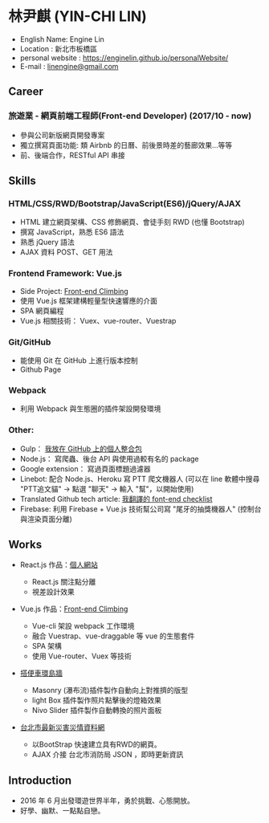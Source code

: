 # 林尹麒 (YIN-CHI LIN)

* English Name: Engine Lin
* Location : 新北市板橋區
* personal website : https://enginelin.github.io/personalWebsite/
* E-mail : linengine@gmail.com

## Career

### 旅遊業 - 網頁前端工程師(Front-end Developer) (2017/10 - now)

* 參與公司新版網頁開發專案
* 獨立撰寫頁面功能: 類 Airbnb 的日曆、前後景時差的藝廊效果...等等
* 前、後端合作，RESTful API 串接

## Skills

### HTML/CSS/RWD/Bootstrap/JavaScript(ES6)/jQuery/AJAX

* HTML 建立網頁架構、CSS 修飾網頁、會徒手刻 RWD (也懂 Bootstrap)
* 撰寫 JavaScript，熟悉 ES6 語法
* 熟悉 jQuery 語法
* AJAX 資料 POST、GET 用法

### Frontend Framework: Vue.js

* Side Project: <a href="https://enginelin.github.io/front-end-climbing/" target="_blank">Front-end Climbing</a>
* 使用 Vue.js 框架建構輕量型快速響應的介面
* SPA 網頁編程
* Vue.js 相關技術： Vuex、vue-router、Vuestrap

### Git/GitHub

* 能使用 Git 在 GitHub 上進行版本控制
* Github Page

### Webpack

* 利用 Webpack 與生態圈的插件架設開發環境

### Other:

* Gulp： <a href="https://github.com/EngineLin/Gulp-develop-env-source" target="_blank">我放在 GitHub 上的個人整合包</a>
* Node.js： 寫爬蟲、後台 API 與使用過較有名的 package
* Google extension： 寫過頁面標題過濾器
* Linebot: 配合 Node.js、Heroku 寫 PTT 爬文機器人 (可以在 line 軟體中搜尋 "PTT追文貓" -> 點選 "聊天" -> 輸入 "幫"，以開始使用)
* Translated Github tech article: <a href="https://github.com/EngineLin/Front-End-Checklist" target="_blank">我翻譯的 font-end checklist</a>
* Firebase: 利用 Firebase + Vue.js 技術幫公司寫 "尾牙的抽獎機器人" (控制台與渲染頁面分離)

## Works

- React.js 作品：<a href="https://enginelin.github.io/personalWebsite/" target="_blank">個人網站</a>

  - React.js 關注點分離
  - 視差設計效果

- Vue.js 作品：<a href="https://enginelin.github.io/front-end-climbing/" target="_blank">Front-end Climbing</a>

  - Vue-cli 架設 webpack 工作環境
  - 融合 Vuestrap、vue-draggable 等 vue 的生態套件
  - SPA 架構
  - 使用 Vue-router、Vuex 等技術

- <a href="http://linengine.comeze.com/myTravelPicsWall/index.html" target="_blank">搭便車環島牆</a>

  - Masonry (瀑布流)插件製作自動向上對推擠的版型
  - light Box 插件製作照片點擊後的燈箱效果
  - Nivo Slider 插件製作自動轉換的照片面板
  
- <a href="https://enginelin.github.io/bootstrapPracticing01/" target="_blank">台北市最新災害災情資料網</a>
  
  - 以BootStrap 快速建立具有RWD的網頁。
  - AJAX 介接 台北市消防局 JSON ，即時更新資訊

## Introduction

* 2016 年 6 月出發環遊世界半年，勇於挑戰、心態開放。
* 好學、幽默、一點點自戀。
